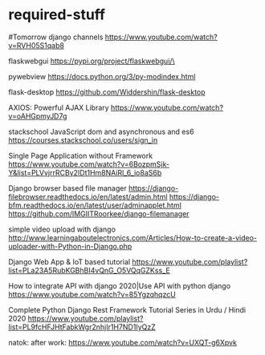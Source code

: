 # required-stuff


#Tomorrow
django channels
https://www.youtube.com/watch?v=RVH05S1qab8






flaskwebgui
https://pypi.org/project/flaskwebgui/\

pywebview
https://docs.python.org/3/py-modindex.html

flask-desktop
https://github.com/Widdershin/flask-desktop




AXIOS: Powerful AJAX Library
https://www.youtube.com/watch?v=oAHGpmyJD7g

stackschool JavaScript dom and asynchronous and es6
https://courses.stackschool.co/users/sign_in


Single Page Application without Framework
https://www.youtube.com/watch?v=6BozpmSjk-Y&list=PLVvjrrRCBy2IDt1Hm8NAiRl_6_io8aS6b

Django browser based file manager
https://django-filebrowser.readthedocs.io/en/latest/admin.html
https://django-bfm.readthedocs.io/en/latest/user/adminapplet.html
https://github.com/IMGIITRoorkee/django-filemanager

simple video upload with django
http://www.learningaboutelectronics.com/Articles/How-to-create-a-video-uploader-with-Python-in-Django.php


Django Web App & IoT based tutorial
https://www.youtube.com/playlist?list=PLa23A5RubKGBhBI4vQnG_O5VQqGZKss_E

How to integrate API with django 2020|Use API with python django
https://www.youtube.com/watch?v=85YgzqhqzcU

Complete Python Django Rest Framework Tutorial Series in Urdu / Hindi 2020
https://www.youtube.com/playlist?list=PL9fcHFJHtFabkWgr2nhjIr1H7ND1IyQzZ


natok:
after work:
https://www.youtube.com/watch?v=UXQT-g6Xpvk

